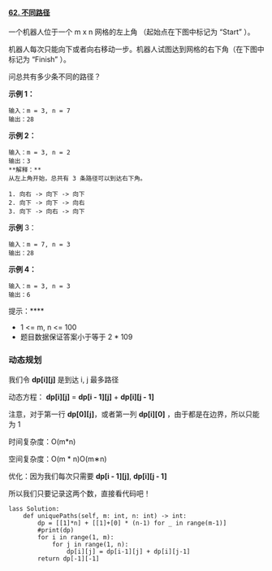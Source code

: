 #### [62. 不同路径](https://leetcode-cn.com/problems/unique-paths/)

一个机器人位于一个 m x n 网格的左上角 （起始点在下图中标记为 “Start” ）。

机器人每次只能向下或者向右移动一步。机器人试图达到网格的右下角（在下图中标记为 “Finish” ）。

问总共有多少条不同的路径？

**示例 1：**

```
输入：m = 3, n = 7
输出：28
```

**示例 2：**

```
输入：m = 3, n = 2
输出：3
**解释：**
从左上角开始，总共有 3 条路径可以到达右下角。

1. 向右 -> 向下 -> 向下
2. 向下 -> 向下 -> 向右
3. 向下 -> 向右 -> 向下
```

**示例** 3：

```
输入：m = 7, n = 3
输出：28
```

**示例 4：**

```
输入：m = 3, n = 3
输出：6
```


提示：****

- 1 <= m, n <= 100
- 题目数据保证答案小于等于 2 * 109



### 动态规划

我们令 **dp\[i\]\[j\]** 是到达 i, j 最多路径

动态方程： **dp\[i\]\[j\]** =  **dp\[i - 1\]\[j\]**  +  **dp\[i\]\[j - 1\]** 

注意，对于第一行 **dp\[0\]\[j\]**，或者第一列  **dp\[i\]\[0\]** ，由于都是在边界，所以只能为 1

时间复杂度：O(m*n)

空间复杂度：O(m * n)O(m∗n)

优化：因为我们每次只需要  **dp\[i - 1\]\[j\]**,  **dp\[i\]\[j - 1\]**  

所以我们只要记录这两个数，直接看代码吧！

```
lass Solution:
    def uniquePaths(self, m: int, n: int) -> int:
        dp = [[1]*n] + [[1]+[0] * (n-1) for _ in range(m-1)]
        #print(dp)
        for i in range(1, m):
            for j in range(1, n):
                dp[i][j] = dp[i-1][j] + dp[i][j-1]
        return dp[-1][-1]


```

